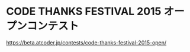 # CODE THANKS FESTIVAL 2015 オープンコンテスト

https://beta.atcoder.jp/contests/code-thanks-festival-2015-open/
